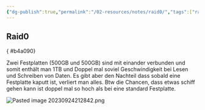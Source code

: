 ```yaml
---
{"dg-publish":true,"permalink":"/02-resources/notes/raid0/","tags":["raid/raid0"]}
---
```


## Raid0 
{ #b4a090}


Zwei Festplatten (500GB und 500GB) sind mit einander verbunden und somit enthält man 1TB und Doppel mal soviel Geschwindigkeit bei Lesen und Schreiben von Daten. Es gibt aber den Nachteil dass sobald eine Festplatte kaputt ist, verliert man alles. Btw die Chancen, dass etwas schiff gehen kann ist doppel mal so hoch als bei eine standard Festplatte. 

![Pasted image 20230924212842.png](/img/user/02%20-%20RESOURCES/Files/IMGs/Pasted%20image%2020230924212842.png)